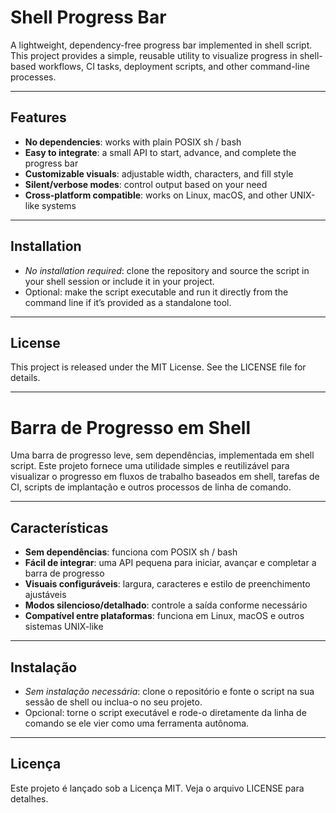 # Shell Progress Bar

A lightweight, dependency-free progress bar implemented in shell script. This project provides a simple, reusable utility to visualize progress in shell-based workflows, CI tasks, deployment scripts, and other command-line processes.

---

## Features

- **No dependencies**: works with plain POSIX sh / bash
- **Easy to integrate**: a small API to start, advance, and complete the progress bar
- **Customizable visuals**: adjustable width, characters, and fill style
- **Silent/verbose modes**: control output based on your need
- **Cross-platform compatible**: works on Linux, macOS, and other UNIX-like systems

---

## Installation

- _No installation required_: clone the repository and source the script in your shell session or include it in your project.
- Optional: make the script executable and run it directly from the command line if it’s provided as a standalone tool.

---

## License

This project is released under the MIT License. See the LICENSE file for details.

---

# Barra de Progresso em Shell

Uma barra de progresso leve, sem dependências, implementada em shell script. Este projeto fornece uma utilidade simples e reutilizável para visualizar o progresso em fluxos de trabalho baseados em shell, tarefas de CI, scripts de implantação e outros processos de linha de comando.

---

## Características

- **Sem dependências**: funciona com POSIX sh / bash
- **Fácil de integrar**: uma API pequena para iniciar, avançar e completar a barra de progresso
- **Visuais configuráveis**: largura, caracteres e estilo de preenchimento ajustáveis
- **Modos silencioso/detalhado**: controle a saída conforme necessário
- **Compatível entre plataformas**: funciona em Linux, macOS e outros sistemas UNIX-like

---

## Instalação

- _Sem instalação necessária_: clone o repositório e fonte o script na sua sessão de shell ou inclua-o no seu projeto.
- Opcional: torne o script executável e rode-o diretamente da linha de comando se ele vier como uma ferramenta autônoma.

---

## Licença

Este projeto é lançado sob a Licença MIT. Veja o arquivo LICENSE para detalhes.

